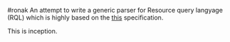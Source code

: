 #ronak 
An attempt to write a generic parser for Resource query langyage (RQL) which is highly based on the <a href="http://dundalek.com/rql/draft-zyp-rql-00.html">this</a>  specification.

This is inception.